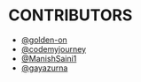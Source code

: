 # CONTRIBUTORS
- [@golden-on](https://github.com/golden-on)
- [@codemyjourney](https://github.com/codemyjourney)
- [@ManishSaini1](https://github.com/ManishSaini1)
- [@gayazurna](https://github.com/gayazurna)
